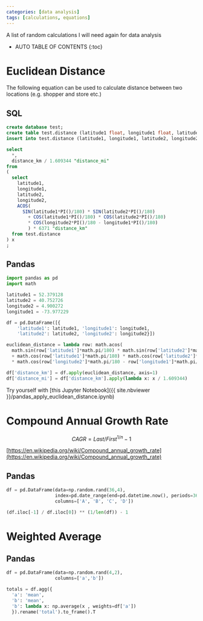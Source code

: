 ```yaml
---
categories: [data analysis]
tags: [calculations, equations]
---
```


A list of random calculations I will need again for data analysis

<!-- excerpt separator -->

* AUTO TABLE OF CONTENTS
{:toc}

# Euclidean Distance

The following equation can be used to calculate distance between two locations (e.g. shopper and store etc.)  

## SQL

```sql
create database test;
create table test.distance (latitude1 float, longitude1 float, latitude2 float, longitude2 float);
insert into test.distance (latitude1, longitude1, latitude2, longitude2) values (52.379128, 4.900272, 40.752726, -73.977229);

select
  *,
  distance_km / 1.609344 "distance_mi"
from
(
  select
  	latitude1,
  	longitude1,
  	latitude2,
  	longitude2,
  	ACOS(
  	  SIN(latitude1*PI()/180) * SIN(latitude2*PI()/180)
  		+ COS(latitude1*PI()/180) * COS(latitude2*PI()/180)
  		* COS(longitude2*PI()/180 - longitude1*PI()/180)
  		) * 6371 "distance_km"
  from test.distance
) x
;
```

## Pandas

```python
import pandas as pd
import math

latitude1 = 52.379128
latitude2 = 40.752726
longitude2 = 4.900272
longitude1 = -73.977229

df = pd.DataFrame([{
    'latitude1': latitude1, 'longitude1': longitude1,
    'latitude2': latitude2, 'longitude2': longitude2}])

euclidean_distance = lambda row: math.acos(
  math.sin(row['latitude1']*math.pi/180) * math.sin(row['latitude2']*math.pi/180)
  + math.cos(row['latitude1']*math.pi/180) * math.cos(row['latitude2']*math.pi/180)
  * math.cos(row['longitude2']*math.pi/180 - row['longitude1']*math.pi/180) ) * 6371

df['distance_km'] = df.apply(euclidean_distance, axis=1)
df['distance_mi'] = df['distance_km'].apply(lambda x: x / 1.609344)
```

Try yourself with [this Jupyter Notebook]({{ site.nbviewer }}/pandas_apply_euclidean_distance.ipynb)

# Compound Annual Growth Rate

$$
{CAGR={Last/First}^{1/n}-1}
$$

[https://en.wikipedia.org/wiki/Compound_annual_growth_rate](https://en.wikipedia.org/wiki/Compound_annual_growth_rate)  

## Pandas

```python
df = pd.DataFrame(data=np.random.rand(36,4),
                  index=pd.date_range(end=pd.datetime.now(), periods=36, freq='MS'),
                  columns=['A', 'B', 'C', 'D'])

(df.iloc[-1] / df.iloc[0]) ** (1/len(df)) - 1
```

# Weighted Average

## Pandas

```python
df = pd.DataFrame(data=np.random.rand(4,2),
                  columns=['a','b'])

totals = df.agg({
  'a': 'mean',
  'b': 'mean',
  'b': lambda x: np.average(x , weights=df['a'])
  }).rename('total').to_frame().T
```
